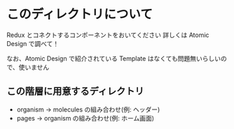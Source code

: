 # このディレクトリについて

Redux とコネクトするコンポーネントをおいてください
詳しくは Atomic Design で調べて！

なお、Atomic Design で紹介されている Template はなくても問題無いらしいので、使いません

## この階層に用意するディレクトリ

- organism -> molecules の組み合わせ(例: ヘッダー)
- pages -> organism の組み合わせ(例: ホーム画面)
